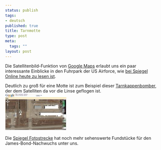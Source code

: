 ```yaml
--- 
status: publish
tags: 
- deutsch
published: true
title: Tarnmotte
type: post
meta: 
  tags: ""
layout: post
---
```

Die Satellitenbild-Funktion von <a href="http://maps.google.com/">Google Maps</a> erlaubt uns ein paar interessante Einblicke in den Fuhrpark der US Airforce, wie <a href="http://www.spiegel.de/netzwelt/politik/0,1518,357512,00.html">bei Spiegel Online heute zu lesen ist</a>.

Deutlich zu groß für eine Motte ist zum Beispiel dieser <a href="http://de.wikipedia.org/wiki/Tarnkappenbomber">Tarnkappenbomber</a>, der dem Satelliten da vor die Linse geflogen ist.
<a href="/media/wp/050526googlemaps.jpg" target="_blank"><img src='/media/wp/thumb-050526googlemaps.jpg' alt='Tarnmotte' class="centered border" /></a>

Die <a href="http://www.spiegel.de/fotostrecke/0,5538,PB64-SUQ9MTAzNzMmbnI9MTI_3,00.html">Spiegel Fotostrecke</a> hat noch mehr sehenswerte Fundstücke für den James-Bond-Nachwuchs unter uns.
